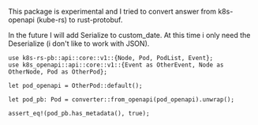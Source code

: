 This package is experimental and I tried to convert answer from k8s-openapi (kube-rs) to rust-protobuf.

In the future I will add Serialize to custom_date.
At this time i only need the Deserialize (i don't like to work with JSON).

```
use k8s-rs-pb::api::core::v1::{Node, Pod, PodList, Event};
use k8s_openapi::api::core::v1::{Event as OtherEvent, Node as OtherNode, Pod as OtherPod};

let pod_openapi = OtherPod::default();

let pod_pb: Pod = converter::from_openapi(pod_openapi).unwrap();

assert_eq!(pod_pb.has_metadata(), true);
```